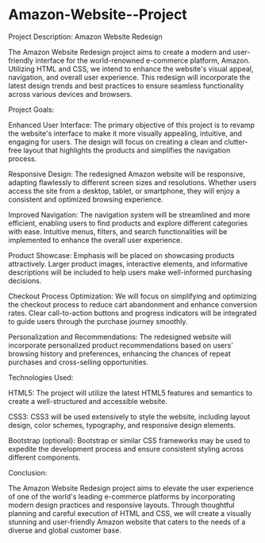 # Amazon-Website--Project
Project Description: Amazon Website Redesign

The Amazon Website Redesign project aims to create a modern and user-friendly interface for the world-renowned e-commerce platform, Amazon. Utilizing HTML and CSS, we intend to enhance the website's visual appeal, navigation, and overall user experience. This redesign will incorporate the latest design trends and best practices to ensure seamless functionality across various devices and browsers.

Project Goals:

Enhanced User Interface: The primary objective of this project is to revamp the website's interface to make it more visually appealing, intuitive, and engaging for users. The design will focus on creating a clean and clutter-free layout that highlights the products and simplifies the navigation process.

Responsive Design: The redesigned Amazon website will be responsive, adapting flawlessly to different screen sizes and resolutions. Whether users access the site from a desktop, tablet, or smartphone, they will enjoy a consistent and optimized browsing experience.

Improved Navigation: The navigation system will be streamlined and more efficient, enabling users to find products and explore different categories with ease. Intuitive menus, filters, and search functionalities will be implemented to enhance the overall user experience.

Product Showcase: Emphasis will be placed on showcasing products attractively. Larger product images, interactive elements, and informative descriptions will be included to help users make well-informed purchasing decisions.

Checkout Process Optimization: We will focus on simplifying and optimizing the checkout process to reduce cart abandonment and enhance conversion rates. Clear call-to-action buttons and progress indicators will be integrated to guide users through the purchase journey smoothly.

Personalization and Recommendations: The redesigned website will incorporate personalized product recommendations based on users' browsing history and preferences, enhancing the chances of repeat purchases and cross-selling opportunities.

Technologies Used:

HTML5: The project will utilize the latest HTML5 features and semantics to create a well-structured and accessible website.

CSS3: CSS3 will be used extensively to style the website, including layout design, color schemes, typography, and responsive design elements.

Bootstrap (optional): Bootstrap or similar CSS frameworks may be used to expedite the development process and ensure consistent styling across different components.

Conclusion:

The Amazon Website Redesign project aims to elevate the user experience of one of the world's leading e-commerce platforms by incorporating modern design practices and responsive layouts. Through thoughtful planning and careful execution of HTML and CSS, we will create a visually stunning and user-friendly Amazon website that caters to the needs of a diverse and global customer base.
